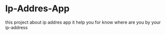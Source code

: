 # Ip-Addres-App
this project about ip addres app it help you for know where are you by your ip-address 
